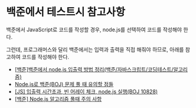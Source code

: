 # 백준에서 테스트시 참고사항

백준에서 JavaScript로 코드를 작성할 경우, node.js를 선택하여 코드를 작성해야 한다.

그런데, 프로그래머스와 달리 백준에서는 입력과 출력을 직접 해줘야 하므로, 아래를 참고하여 코드를 작성해야 한다.

- [\[백준\]백준에서 node.js 입출력 방법 정리(백준/자바스크립트/코딩테스트/알고리즘)](https://nyang-in.tistory.com/156)
- [Node.js로 백준(BOJ) 문제 풀 때 유의할 점들](https://tesseractjh.tistory.com/39)
- [[JS] 입출력 시간초과, 빈 어레이 체크, node.js 실행(BOJ 10828)](https://velog.io/@awesome-hong/JS-%EC%9E%85%EC%B6%9C%EB%A0%A5-%EC%8B%9C%EA%B0%84%EC%B4%88%EA%B3%BC-%EB%B9%88-%EC%96%B4%EB%A0%88%EC%9D%B4-%EC%B2%B4%ED%81%AC%ED%95%98%EA%B8%B0BOJ-10828)
- [\[백준\] Node.js 알고리즘 풀때 주의 사항](https://hanch-dev.tistory.com/4)
